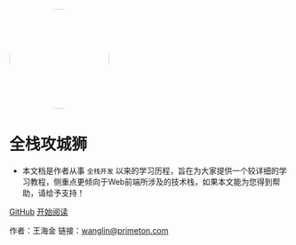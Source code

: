 ﻿﻿﻿﻿﻿﻿﻿﻿﻿﻿<img width="180px" style="border-radius: 50%" bor src="https://timgsa.baidu.com/timg?image&quality=80&size=b9999_10000&sec=1572418182972&di=a7670b3420c29db04e59211dcfdf4d12&imgtype=0&src=http%3A%2F%2Fpic2.zhimg.com%2Fv2-f290c11adf05f52263478c07edd4b375_1200x500.jpg">

# 全栈攻城狮
- 本文档是作者从事 ```全栈开发``` 以来的学习历程，旨在为大家提供一个较详细的学习教程，侧重点更倾向于Web前端所涉及的技术栈，如果本文能为您得到帮助，请给予支持！

[GitHub](<https://github.com/Q-Angelo/Nodejs-Roadmap>)
[开始阅读](README.md)

作者：王海金
链接：wanglin@primeton.com






